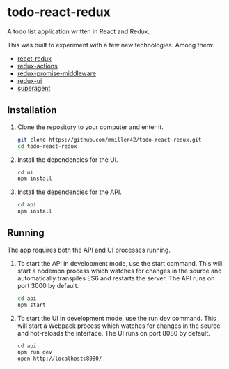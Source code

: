 # todo-react-redux

A todo list application written in React and Redux.

This was built to experiment with a few new technologies. Among them:

* [react-redux](https://github.com/reactjs/react-redux)
* [redux-actions](https://github.com/acdlite/redux-actions)
* [redux-promise-middleware](https://github.com/pburtchaell/redux-promise-middleware)
* [redux-ui](https://github.com/tonyhb/redux-ui)
* [superagent](http://visionmedia.github.io/superagent/)

## Installation

1. Clone the repository to your computer and enter it.

   ```sh
   git clone https://github.com/mmiller42/todo-react-redux.git
   cd todo-react-redux
   ```

1. Install the dependencies for the UI.

   ```sh
   cd ui
   npm install
   ```

1. Install the dependencies for the API.

   ```sh
   cd api
   npm install
   ```

## Running

The app requires both the API and UI processes running.

1. To start the API in development mode, use the start command. This will start a nodemon process which watches for
   changes in the source and automatically transpiles ES6 and restarts the server. The API runs on port 3000 by default.

   ```sh
   cd api
   npm start
   ```

1. To start the UI in development mode, use the run dev command. This will start a Webpack process which watches for
   changes in the source and hot-reloads the interface. The UI runs on port 8080 by default.

   ```sh
   cd api
   npm run dev
   open http://localhost:8080/
   ```

